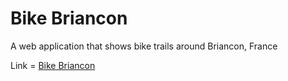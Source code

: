 # Bike Briancon
<p>A web application that shows bike trails around Briancon, France</p>
<p>Link = <a href="https://bikebriancon.fr">Bike Briancon</a></p>
